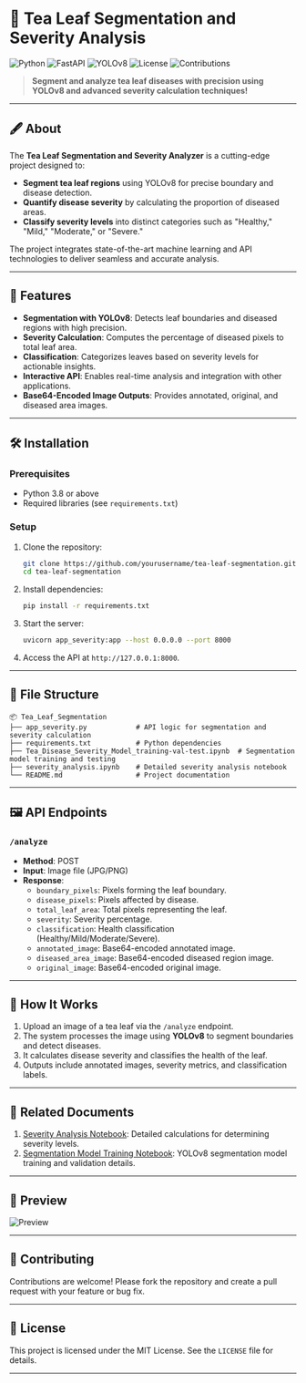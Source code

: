 
# 🌱 Tea Leaf Segmentation and Severity Analysis

![Python](https://img.shields.io/badge/Python-3.8+-blue)
![FastAPI](https://img.shields.io/badge/FastAPI-✔️-green)
![YOLOv8](https://img.shields.io/badge/YOLOv8-✔️-orange)
![License](https://img.shields.io/github/license/yourusername/tea-leaf-segmentation)
![Contributions](https://img.shields.io/badge/Contributions-Welcome-brightgreen)

> **Segment and analyze tea leaf diseases with precision using YOLOv8 and advanced severity calculation techniques!**

---

## 🖋️ About

The **Tea Leaf Segmentation and Severity Analyzer** is a cutting-edge project designed to:
- **Segment tea leaf regions** using YOLOv8 for precise boundary and disease detection.
- **Quantify disease severity** by calculating the proportion of diseased areas.
- **Classify severity levels** into distinct categories such as "Healthy," "Mild," "Moderate," or "Severe."

The project integrates state-of-the-art machine learning and API technologies to deliver seamless and accurate analysis.

---

## 🚀 Features

- **Segmentation with YOLOv8**: Detects leaf boundaries and diseased regions with high precision.
- **Severity Calculation**: Computes the percentage of diseased pixels to total leaf area.
- **Classification**: Categorizes leaves based on severity levels for actionable insights.
- **Interactive API**: Enables real-time analysis and integration with other applications.
- **Base64-Encoded Image Outputs**: Provides annotated, original, and diseased area images.

---

## 🛠️ Installation

### Prerequisites
- Python 3.8 or above
- Required libraries (see `requirements.txt`)

### Setup
1. Clone the repository:
   ```bash
   git clone https://github.com/yourusername/tea-leaf-segmentation.git
   cd tea-leaf-segmentation
   ```

2. Install dependencies:
   ```bash
   pip install -r requirements.txt
   ```

3. Start the server:
   ```bash
   uvicorn app_severity:app --host 0.0.0.0 --port 8000
   ```

4. Access the API at `http://127.0.0.1:8000`.

---

## 📂 File Structure

```plaintext
📦 Tea_Leaf_Segmentation
├── app_severity.py            # API logic for segmentation and severity calculation
├── requirements.txt           # Python dependencies
├── Tea_Disease_Severity_Model_training-val-test.ipynb  # Segmentation model training and testing
├── severity_analysis.ipynb    # Detailed severity analysis notebook
└── README.md                  # Project documentation
```

---

## 🖼️ API Endpoints

### `/analyze`
- **Method**: POST
- **Input**: Image file (JPG/PNG)
- **Response**:
  - `boundary_pixels`: Pixels forming the leaf boundary.
  - `disease_pixels`: Pixels affected by disease.
  - `total_leaf_area`: Total pixels representing the leaf.
  - `severity`: Severity percentage.
  - `classification`: Health classification (Healthy/Mild/Moderate/Severe).
  - `annotated_image`: Base64-encoded annotated image.
  - `diseased_area_image`: Base64-encoded diseased region image.
  - `original_image`: Base64-encoded original image.

---

## 🧪 How It Works

1. Upload an image of a tea leaf via the `/analyze` endpoint.
2. The system processes the image using **YOLOv8** to segment boundaries and detect diseases.
3. It calculates disease severity and classifies the health of the leaf.
4. Outputs include annotated images, severity metrics, and classification labels.

---

## 🔗 Related Documents

1. [Severity Analysis Notebook](severity_analysis.ipynb): Detailed calculations for determining severity levels.
2. [Segmentation Model Training Notebook](Tea_Disease_Severity_Model_training-val-test.ipynb): YOLOv8 segmentation model training and validation details.

---

## 🎨 Preview

![Preview](https://via.placeholder.com/800x400?text=Segmented+Annotated+Image+Preview)

---

## 🤝 Contributing

Contributions are welcome! Please fork the repository and create a pull request with your feature or bug fix.

---

## 📝 License

This project is licensed under the MIT License. See the `LICENSE` file for details.

---
